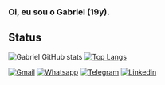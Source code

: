 ### Oi, eu sou o Gabriel (19y).

## Status
![Gabriel GitHub stats](https://github-readme-stats.vercel.app/api?username=gabrielsouzamatos&show_icons=true&theme=tokyonight)
[![Top Langs](https://github-readme-stats.vercel.app/api/top-langs/?username=gabrielsouzamatos&layout=compact&theme=tokyonight)](https://github.com/anuraghazra/github-readme-stats)

[![Gmail](https://img.shields.io/badge/Gmail-D14836?style=for-the-badge&logo=gmail&logoColor=white)](mailto:"gsmatos2014@gmail.com")
[![Whatsapp](https://img.shields.io/badge/WhatsApp-25D366?style=for-the-badge&logo=whatsapp&logoColor=white)](https://wa.me/5543984859063)
[![Telegram](https://img.shields.io/badge/Telegram-2CA5E0?style=for-the-badge&logo=telegram&logoColor=white)]()
[![Linkedin](https://img.shields.io/badge/LinkedIn-0077B5?style=for-the-badge&logo=linkedin&logoColor=white)](https://www.linkedin.com/in/gabriel-de-souza-matos-6390a423b/)
